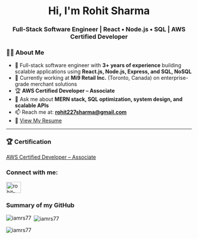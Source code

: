 <h1 align="center">Hi, I'm Rohit Sharma</h1>
<h3 align="center">Full-Stack Software Engineer | React • Node.js • SQL | AWS Certified Developer</h3>

### 👨‍💻 About Me  
- 💼 Full-stack software engineer with **3+ years of experience** building scalable applications using **React.js, Node.js, Express, and SQL, NoSQL**  
- 🔭 Currently working at **Mi9 Retail Inc.** (Toronto, Canada) on enterprise-grade merchant solutions   
- 🏆 **AWS Certified Developer – Associate**  
- 💬 Ask me about **MERN stack, SQL optimization, system design, and scalable APIs**  
- 📫 Reach me at: **rohit227sharma@gmail.com**  
- 📄 [View My Resume](https://drive.google.com/file/d/15sjsZu1CLEzfT5DVMGtRb3MwujdwoBJP/view?usp=sharing)  

---

### 🏆 Certification  
[AWS Certified Developer – Associate](https://www.credly.com/badges/b8cf68c0-d934-4aeb-9c36-709c631203b0/)

<h3 align="left">Connect with me:</h3>
<p align="left">
<a href="https://www.linkedin.com/in/rohit-sharma-rsharma/" target="blank"><img align="center" src="https://raw.githubusercontent.com/rahuldkjain/github-profile-readme-generator/master/src/images/icons/Social/linked-in-alt.svg" alt="rohit-sharma-411a20125" height="30" width="40" /></a>
</p>

### Summary of my GitHub

<p><img align="left" src="https://github-readme-stats.vercel.app/api/top-langs?username=iamrs77&show_icons=true&locale=en&layout=compact" alt="iamrs77" /></p>

<p>&nbsp;<img align="center" src="https://github-readme-stats.vercel.app/api?username=iamrs77&show_icons=true&locale=en" alt="iamrs77" /></p>

<p><img align="center" src="https://github-readme-streak-stats.herokuapp.com/?user=iamrs77&" alt="iamrs77" /></p>
